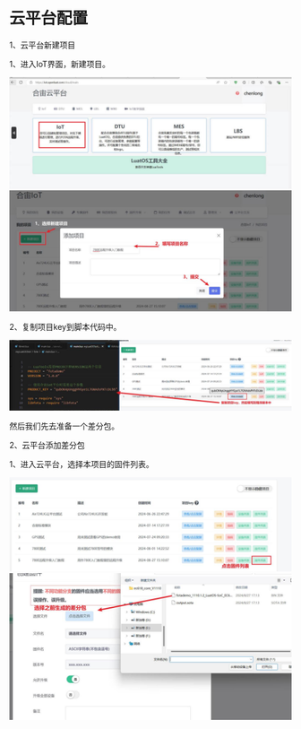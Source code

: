 # 云平台配置

1、云平台新建项目

1、进入IoT界面，新建项目。

![yunpingtai1.jpg](./image/yunpingtai1.jpg)
![yunpingtai2.jpg](./image/yunpingtai2.jpg)

2、复制项目key到脚本代码中。

![yunpingtai3.jpg](./image/yunpingtai3.jpg)

然后我们先去准备一个差分包。

2、云平台添加差分包

1、进入云平台，选择本项目的固件列表。

![yunpingtai4.jpg](./image/yunpingtai4.jpg)
![yunpingtai5.jpg](./image/yunpingtai5.jpg)
